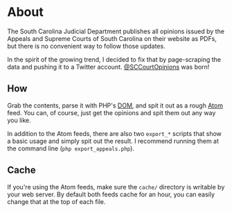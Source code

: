 About
=====
The South Carolina Judicial Department publishes all opinions issued by the Appeals and Supreme Courts of South Carolina on their website as PDFs, but there is no convenient way to follow those updates.

In the spirit of the growing trend, I decided to fix that by page-scraping the data and pushing it to a Twitter account. [@SCCourtOpinions](http://twitter.com/SCCourtOpinions) was born!

How
---
Grab the contents, parse it with PHP's [DOM](http://php.net/dom), and spit it out as a rough [Atom](http://en.wikipedia.org/wiki/Atom_(standard)) feed. You can, of course, just get the opinions and spit them out any way you like.

In addition to the Atom feeds, there are also two `export_*` scripts that show a basic usage and simply spit out the result. I recommend running them at the command line (`php export_appeals.php`).

Cache
-----
If you're using the Atom feeds, make sure the `cache/` directory is writable by your web server. By default both feeds cache for an hour, you can easily change that at the top of each file.
